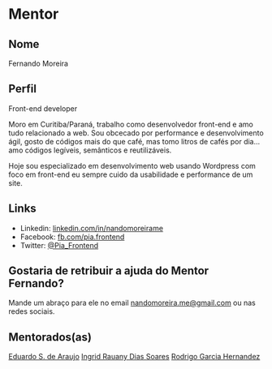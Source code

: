 # Mentor

## Nome

Fernando Moreira

## Perfil

Front-end developer

Moro em Curitiba/Paraná, trabalho como desenvolvedor front-end e amo tudo relacionado a web. Sou obcecado por performance e desenvolvimento ágil, gosto de códigos mais do que café, mas tomo litros de cafés por dia... amo códigos legíveis, semânticos e reutilizáveis.

Hoje sou especializado em desenvolvimento web usando Wordpress com foco em front-end eu sempre cuido da usabilidade e performance de um site.

## Links

* Linkedin: [linkedin.com/in/nandomoreirame](https://www.linkedin.com/in/nandomoreirame)
* Facebook: [fb.com/pia.frontend](https://www.facebook.com/pia.frontend)
* Twitter:  [@Pia_Frontend](https://twitter.com/Pia_FrontEnd)

## Gostaria de retribuir a ajuda do Mentor Fernando?

Mande um abraço para ele no email nandomoreira.me@gmail.com ou nas redes sociais.

## Mentorados(as)

[Eduardo S. de Araujo](/profiles/pupils/profiles/edusar.md)
[Ingrid Rauany Dias Soares](/profiles/pupils/profiles/IngridRauany.md)
[Rodrigo Garcia Hernandez](/profiles/pupils/profiles/RodrigoGarcia.md)
